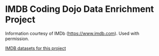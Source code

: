 # IMDB Coding Dojo Data Enrichment Project

Information courtesy of
IMDb
(https://www.imdb.com).
Used with permission.

[IMDB datasets for this project](https://datasets.imdbws.com/)